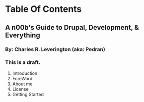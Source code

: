 # Table Of Contents

## A n00b's Guide to Drupal, Development, & Everything
### By: Charles R. Leverington \(aka: Pedran\)

### This is a draft.

1. Introduction
2. ForeWord
 1. About me
 2. License
3. Getting Started